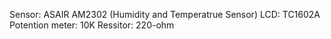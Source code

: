 Sensor: ASAIR AM2302 (Humidity and Temperatrue Sensor)
LCD: TC1602A 
Potention meter: 10K
Ressitor: 220-ohm
